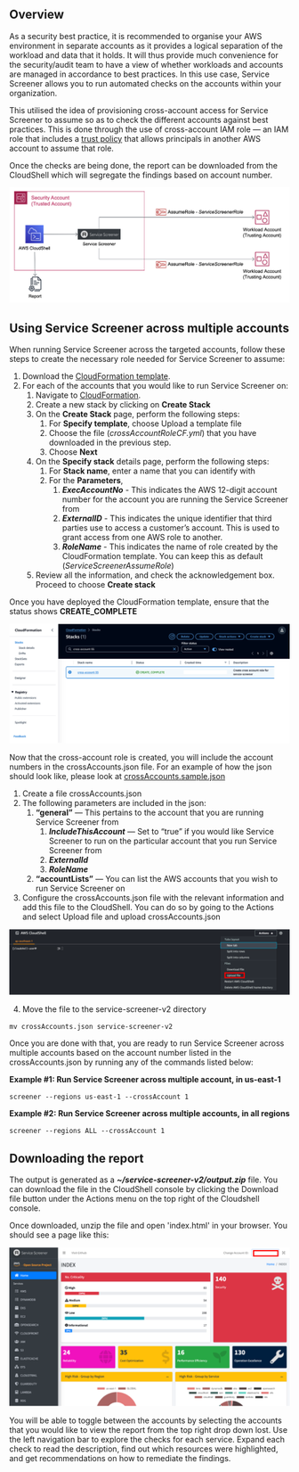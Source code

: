 ## Overview

As a security best practice, it is recommended to organise your AWS environment in separate accounts as it provides a logical separation of the workload and data that it holds. It will thus provide much convenience for the security/audit team to have a view of whether workloads and accounts are managed in accordance to best practices. In this use case, Service Screener allows you to run automated checks on the accounts within your organization. 

This utilised the idea of provisioning cross-account access for Service Screener to assume so as to check the different accounts against best practices. This is done through the use of cross-account IAM role — an IAM role that includes a [trust policy](https://docs.aws.amazon.com/IAM/latest/UserGuide/id_roles_terms-and-concepts.html#term_trust-policy) that allows principals in another AWS account to assume that role. 

Once the checks are being done, the report can be downloaded from the CloudShell which will segregate the findings based on account number.

![Architecture Diagram](/usecases/crossAccounts/static/images/p1-architecture-diagram.png)

## Using Service Screener across multiple accounts

When running Service Screener across the targeted accounts, follow these steps to create the necessary role needed for Service Screener to assume:

1. Download the [CloudFormation template](https://github.com/aws-samples/service-screener-v2/blob/cebd00c943b5f74d9384a5ff5a26f98ea114e445/usecases/crossAccounts/crossAccountRoleCF.yml).
2. For each of the accounts that you would like to run Service Screener on:
    1. Navigate to [CloudFormation](https://console.aws.amazon.com/cloudformation/home).
    2. Create a new stack by clicking on **Create Stack**
    3. On the **Create Stack** page, perform the following steps:
        1. For **Specify template**, choose Upload a template file
        2. Choose the file (*crossAccountRoleCF.yml*) that you have downloaded in the previous step.
        3. Choose **Next**
    4. On the **Specify stack** details page, perform the following steps:
        1. For **Stack name**, enter a name that you can identify with
        2. For the **Parameters**,
            1. ***ExecAccountNo*** - This indicates the AWS 12-digit account number for the account you are running the Service Screener from
            2. ***ExternalID*** - This indicates the unique identifier that third parties use to access a customer’s account. This is used to grant access from one AWS role to another.
            3. ***RoleName*** - This indicates the name of role created by the CloudFormation template. You can keep this as default (*ServiceScreenerAssumeRole*)
    5. Review all the information, and check the acknowledgement box. Proceed to choose **Create stack**

Once you have deployed the CloudFormation template, ensure that the status shows **CREATE_COMPLETE**

![CloudFormation Console Image](/usecases/crossAccounts/static/images/p2-cfn-console.png)

Now that the cross-account role is created, you will include the account numbers in the crossAccounts.json file. For an example of how the json should look like, please look at [crossAccounts.sample.json](https://github.com/aws-samples/service-screener-v2/blob/main/crossAccounts.sample.json)

1. Create a file crossAccounts.json
2. The following parameters are included in the json:
    1. **“general”** — This pertains to the account that you are running Service Screener from
        1. ***IncludeThisAccount*** — Set to “true” if you would like Service Screener to run on the particular account that you run Service Screener from
        2. ***ExternalId***
        3. ***RoleName***
    2. **“accountLists”** — You can list the AWS accounts that you wish to run Service Screener on
3. Configure the crossAccounts.json file with the relevant information and add this file to the CloudShell. You can do so by going to the Actions and select Upload file and upload crossAccounts.json

![CloudShell Console Image](/usecases/crossAccounts/static/images/p3-cloudshell.png)

4. Move the file to the service-screener-v2 directory
```
mv crossAccounts.json service-screener-v2
```
Once you are done with that, you are ready to run Service Screener across multiple accounts based on the account number listed in the crossAccounts.json by running any of the commands listed below:

**Example #1: Run Service Screener across multiple account, in us-east-1**
```
screener --regions us-east-1 --crossAccount 1
```
**Example #2: Run Service Screener across multiple accounts, in all regions**
```
screener --regions ALL --crossAccount 1
```

## Downloading the report

The output is generated as a ***~/service-screener-v2/output.zip*** file. You can download the file in the CloudShell console by clicking the Download file button under the Actions menu on the top right of the Cloudshell console.

Once downloaded, unzip the file and open 'index.html' in your browser. You should see a page like this:

![SS Report](/usecases/crossAccounts/static/images/p4-report.png)

You will be able to toggle between the accounts by selecting the accounts that you would like to view the report from the top right drop down lost. Use the left navigation bar to explore the checks for each service. Expand each check to read the description, find out which resources were highlighted, and get recommendations on how to remediate the findings.